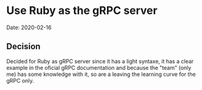 # Use Ruby as the gRPC server

Date: 2020-02-16
​
## Decision

Decided for Ruby as gRPC server since it has a light syntaxe, it has a clear example in the oficial gRPC documentation and because the "team" (only me) has some knowledge with it, so are a leaving the learning curve for the gRPC only.    

